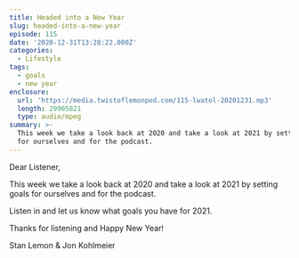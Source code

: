 ```yaml
---
title: Headed into a New Year
slug: headed-into-a-new-year
episode: 115
date: '2020-12-31T13:28:22.000Z'
categories:
  - Lifestyle
tags:
  - goals
  - new year
enclosure:
  url: 'https://media.twistoflemonpod.com/115-lwatol-20201231.mp3'
  length: 29905821
  type: audio/mpeg
summary: >-
  This week we take a look back at 2020 and take a look at 2021 by setting goals
  for ourselves and for the podcast.
---
```


Dear Listener,

This week we take a look back at 2020 and take a look at 2021 by setting goals for ourselves and for the podcast.

Listen in and let us know what goals you have for 2021.

Thanks for listening and Happy New Year!

Stan Lemon & Jon Kohlmeier
